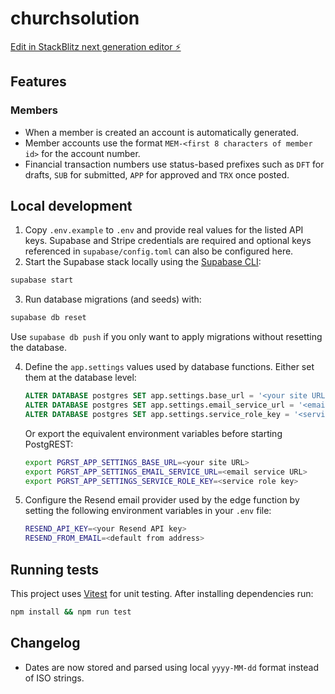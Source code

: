 # churchsolution

[Edit in StackBlitz next generation editor ⚡️](https://stackblitz.com/~/github.com/faithfulcoronel/churchsolution)

## Features

### Members

- When a member is created an account is automatically generated.
- Member accounts use the format `MEM-<first 8 characters of member id>` for the account number.
- Financial transaction numbers use status-based prefixes such as `DFT` for drafts,
  `SUB` for submitted, `APP` for approved and `TRX` once posted.

## Local development

1. Copy `.env.example` to `.env` and provide real values for the listed API keys.
   Supabase and Stripe credentials are required and optional keys referenced in
   `supabase/config.toml` can also be configured here.
2. Start the Supabase stack locally using the [Supabase CLI](https://supabase.com/docs/guides/cli):

```bash
supabase start
```

3. Run database migrations (and seeds) with:

```bash
supabase db reset
```

   Use `supabase db push` if you only want to apply migrations without resetting
   the database.

4. Define the `app.settings` values used by database functions. Either set them
   at the database level:

   ```sql
   ALTER DATABASE postgres SET app.settings.base_url = '<your site URL>';
   ALTER DATABASE postgres SET app.settings.email_service_url = '<email service URL>';
   ALTER DATABASE postgres SET app.settings.service_role_key = '<service role key>';
   ```

   Or export the equivalent environment variables before starting PostgREST:

   ```bash
   export PGRST_APP_SETTINGS_BASE_URL=<your site URL>
   export PGRST_APP_SETTINGS_EMAIL_SERVICE_URL=<email service URL>
   export PGRST_APP_SETTINGS_SERVICE_ROLE_KEY=<service role key>
   ```

5. Configure the Resend email provider used by the edge function by setting
   the following environment variables in your `.env` file:

   ```bash
   RESEND_API_KEY=<your Resend API key>
   RESEND_FROM_EMAIL=<default from address>
   ```

## Running tests

This project uses [Vitest](https://vitest.dev) for unit testing. After installing
dependencies run:

```bash
npm install && npm run test
```

## Changelog

- Dates are now stored and parsed using local `yyyy-MM-dd` format instead of ISO strings.

